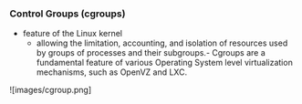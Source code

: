### Control Groups (cgroups)
- feature of the Linux kernel 
	- allowing the limitation, accounting, and isolation of resources used by groups of processes and their subgroups.- Cgroups are a fundamental feature of various Operating System level virtualization mechanisms, such as OpenVZ and LXC. 

![images/cgroup.png]
